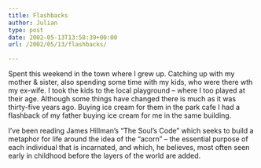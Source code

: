 ```yaml
---
title: Flashbacks
author: Julian
type: post
date: 2002-05-13T13:58:39+00:00
url: /2002/05/13/flashbacks/

---
```

Spent this weekend in the town where I grew up. Catching up with my mother & sister, also spending some time with my kids, who were there wth my ex-wife. I took the kids to the local playground &#8211; where I too played at their age. Although some things have changed there is much as it was thirty-five years ago. Buying ice cream for them in the park cafe I had a flashback of my father buying ice cream for me in the same building.
  
I&#8217;ve been reading James Hillman&#8217;s &#8220;The Soul&#8217;s Code&#8221; which seeks to build a metaphor for life around the idea of the &#8220;acorn&#8221; &#8211; the essential purpose of each individual that is incarnated, and which, he believes, most often seen early in childhood before the layers of the world are added.